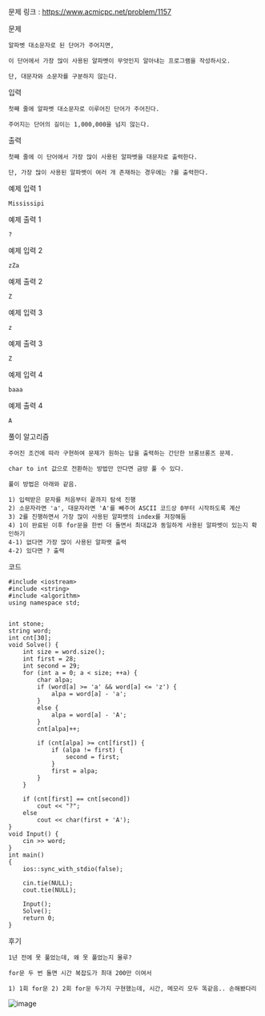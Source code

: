 문제 링크 : https://www.acmicpc.net/problem/1157

문제

    알파벳 대소문자로 된 단어가 주어지면, 
    
    이 단어에서 가장 많이 사용된 알파벳이 무엇인지 알아내는 프로그램을 작성하시오. 
    
    단, 대문자와 소문자를 구분하지 않는다.

입력

    첫째 줄에 알파벳 대소문자로 이루어진 단어가 주어진다. 
    
    주어지는 단어의 길이는 1,000,000을 넘지 않는다.

출력

    첫째 줄에 이 단어에서 가장 많이 사용된 알파벳을 대문자로 출력한다.
    
    단, 가장 많이 사용된 알파벳이 여러 개 존재하는 경우에는 ?를 출력한다.

예제 입력 1 

    Mississipi

예제 출력 1 

    ?

예제 입력 2 

    zZa

예제 출력 2 

    Z

예제 입력 3 

    z

예제 출력 3 

    Z

예제 입력 4 

    baaa

예제 출력 4 

    A

풀이 알고리즘

    주어진 조건에 따라 구현하여 문제가 원하는 답을 출력하는 간단한 브롱브롱즈 문제.

    char to int 값으로 전환하는 방법만 안다면 금방 풀 수 있다.

    풀이 방법은 아래와 같음.

    1) 입력받은 문자를 처음부터 끝까지 탐색 진행
    2) 소문자라면 'a', 대문자라면 'A'를 빼주어 ASCII 코드상 0부터 시작하도록 계산
    3) 2를 진행하면서 가장 많이 사용된 알파뱃의 index를 저장해둠
    4) 1이 완료된 이후 for문을 한번 더 돌면서 최대값과 동일하게 사용된 알파벳이 있는지 확인하기
    4-1) 없다면 가장 많이 사용된 알파뱃 출력
    4-2) 있다면 ? 출력

코드

    #include <iostream>
    #include <string>
    #include <algorithm>
    using namespace std;
    
    
    int stone;
    string word;
    int cnt[30];
    void Solve() {
    	int size = word.size();
    	int first = 28;
    	int second = 29;
    	for (int a = 0; a < size; ++a) {
    		char alpa;
    		if (word[a] >= 'a' && word[a] <= 'z') {
    			alpa = word[a] - 'a';
    		}
    		else {
    			alpa = word[a] - 'A';
    		}
    		cnt[alpa]++;
    
    		if (cnt[alpa] >= cnt[first]) {
    			if (alpa != first) {
    				second = first;
    			}
    			first = alpa;
    		}
    	}
    	
    	if (cnt[first] == cnt[second])
    		cout << "?";
    	else
    		cout << char(first + 'A');
    }
    void Input() {
    	cin >> word;
    }
    int main()
    {
    	ios::sync_with_stdio(false);
    
    	cin.tie(NULL);
    	cout.tie(NULL);
    
    	Input();
    	Solve();
        return 0;
    }

후기

    1년 전에 못 풀었는데, 왜 못 풀었는지 몰루?

    for문 두 번 돌면 시간 복잡도가 최대 200만 이여서
    
    1) 1회 for문 2) 2회 for문 두가지 구현했는데, 시간, 메모리 모두 똑같음.. 손해봤다리
    
![image](https://github.com/user-attachments/assets/99a7fe16-0de5-473a-beb5-332761cfff98)

